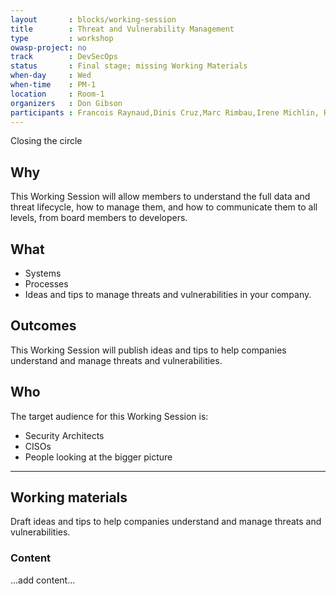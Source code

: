 ```yaml
---
layout       : blocks/working-session
title        : Threat and Vulnerability Management
type         : workshop
owasp-project: no
track        : DevSecOps
status       : Final stage; missing Working Materials
when-day     : Wed
when-time    : PM-1
location     : Room-1
organizers   : Don Gibson
participants : Francois Raynaud,Dinis Cruz,Marc Rimbau,Irene Michlin, Robert Morschel, Timo Pagel, Ingo Hanke
---
```


Closing the circle

## Why

This Working Session will allow members to understand the full data and threat lifecycle, how to manage them, and how to communicate them to all levels, from board members to developers.

## What

- Systems
- Processes
- Ideas and tips to manage threats and vulnerabilities in your company.

## Outcomes

This Working Session will publish ideas and tips to help companies understand and manage threats and vulnerabilities.

## Who

The target audience for this Working Session is:

- Security Architects
- CISOs
- People looking at the bigger picture

--- 

## Working materials

Draft ideas and tips to help companies understand and manage threats and vulnerabilities. 

### Content

...add content...
